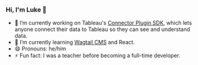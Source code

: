 ### Hi, I'm Luke 👋

- 🔭 I’m currently working on Tableau's [Connector Plugin SDK](https://githubcom/tableau/connector-plugin-sdk/), which lets anyone connect their data to Tableau so they can see and understand data.
- 🌱 I’m currently learning [Wagtail CMS](https://wagtail.io/) and React.
- 😄 Pronouns: he/him
- ⚡ Fun fact: I was a teacher before becoming a full-time developer.
